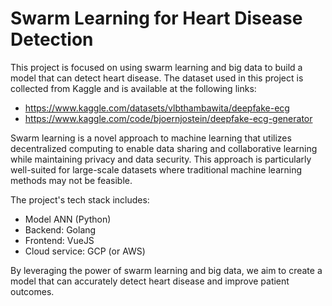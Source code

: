 # Swarm Learning for Heart Disease Detection

This project is focused on using swarm learning and big data to build a model that can detect heart disease. The dataset used in this project is collected from Kaggle and is available at the following links:

- https://www.kaggle.com/datasets/vlbthambawita/deepfake-ecg
- https://www.kaggle.com/code/bjoernjostein/deepfake-ecg-generator


Swarm learning is a novel approach to machine learning that utilizes decentralized computing to enable data sharing and collaborative learning while maintaining privacy and data security. This approach is particularly well-suited for large-scale datasets where traditional machine learning methods may not be feasible.

The project's tech stack includes:

- Model ANN (Python)
- Backend: Golang
- Frontend: VueJS
- Cloud service: GCP (or AWS)

By leveraging the power of swarm learning and big data, we aim to create a model that can accurately detect heart disease and improve patient outcomes.
